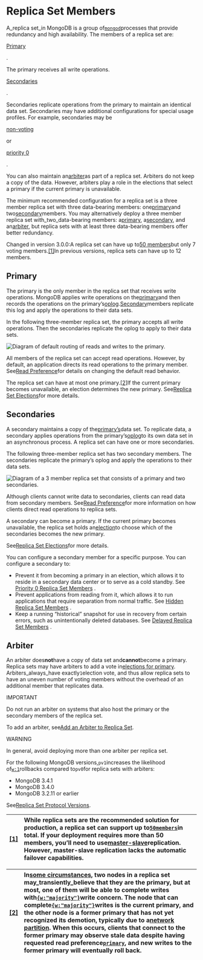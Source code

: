 # Replica Set Members

A_replica set_in MongoDB is a group of[`mongod`](https://docs.mongodb.com/manual/reference/program/mongod/#bin.mongod)processes that provide redundancy and high availability. The members of a replica set are:

[Primary](https://docs.mongodb.com/manual/core/replica-set-members/#replica-set-primary-member)

.

The primary receives all write operations.

[Secondaries](https://docs.mongodb.com/manual/core/replica-set-members/#replica-set-secondary-members)

.

Secondaries replicate operations from the primary to maintain an identical data set. Secondaries may have additional configurations for special usage profiles. For example, secondaries may be

[non-voting](https://docs.mongodb.com/manual/core/replica-set-elections/#replica-set-non-voting-members)

or

[priority 0](https://docs.mongodb.com/manual/core/replica-set-priority-0-member/#replica-set-secondary-only-members)

.

You can also maintain an[arbiter](https://docs.mongodb.com/manual/core/replica-set-members/#replica-set-arbiters)as part of a replica set. Arbiters do not keep a copy of the data. However, arbiters play a role in the elections that select a primary if the current primary is unavailable.

The minimum recommended configuration for a replica set is a three member replica set with three data-bearing members: one[primary](https://docs.mongodb.com/manual/core/replica-set-members/#replica-set-primary-member)and two[secondary](https://docs.mongodb.com/manual/core/replica-set-members/#replica-set-secondary-members)members. You may alternatively deploy a three member replica set with_two_data-bearing members: a[primary](https://docs.mongodb.com/manual/core/replica-set-members/#replica-set-primary-member), a[secondary](https://docs.mongodb.com/manual/core/replica-set-members/#replica-set-secondary-members), and an[arbiter](https://docs.mongodb.com/manual/core/replica-set-members/#replica-set-arbiters), but replica sets with at least three data-bearing members offer better redundancy.

Changed in version 3.0.0:A replica set can have up to[50 members](https://docs.mongodb.com/manual/release-notes/3.0/#replica-sets-max-members)but only 7 voting members.[\[1\]](https://docs.mongodb.com/manual/core/replica-set-members/#master-slave)In previous versions, replica sets can have up to 12 members.

## Primary

The primary is the only member in the replica set that receives write operations. MongoDB applies write operations on the[primary](https://docs.mongodb.com/manual/reference/glossary/#term-primary)and then records the operations on the primary’s[oplog](https://docs.mongodb.com/manual/core/replica-set-oplog/).[Secondary](https://docs.mongodb.com/manual/core/replica-set-members/#replica-set-secondary-members)members replicate this log and apply the operations to their data sets.

In the following three-member replica set, the primary accepts all write operations. Then the secondaries replicate the oplog to apply to their data sets.

![](https://docs.mongodb.com/manual/_images/replica-set-read-write-operations-primary.bakedsvg.svg "Diagram of default routing of reads and writes to the primary.")

All members of the replica set can accept read operations. However, by default, an application directs its read operations to the primary member. See[Read Preference](https://docs.mongodb.com/manual/core/read-preference/)for details on changing the default read behavior.

The replica set can have at most one primary.[\[2\]](https://docs.mongodb.com/manual/core/replica-set-members/#edge-cases-2-primaries)If the current primary becomes unavailable, an election determines the new primary. See[Replica Set Elections](https://docs.mongodb.com/manual/core/replica-set-elections/)for more details.

## Secondaries

A secondary maintains a copy of the[primary’s](https://docs.mongodb.com/manual/reference/glossary/#term-primary)data set. To replicate data, a secondary applies operations from the primary’s[oplog](https://docs.mongodb.com/manual/core/replica-set-oplog/)to its own data set in an asynchronous process. A replica set can have one or more secondaries.

The following three-member replica set has two secondary members. The secondaries replicate the primary’s oplog and apply the operations to their data sets.

![](https://docs.mongodb.com/manual/_images/replica-set-primary-with-two-secondaries.bakedsvg.svg "Diagram of a 3 member replica set that consists of a primary and two secondaries.")

Although clients cannot write data to secondaries, clients can read data from secondary members. See[Read Preference](https://docs.mongodb.com/manual/core/read-preference/)for more information on how clients direct read operations to replica sets.

A secondary can become a primary. If the current primary becomes unavailable, the replica set holds an[election](https://docs.mongodb.com/manual/reference/glossary/#term-election)to choose which of the secondaries becomes the new primary.

See[Replica Set Elections](https://docs.mongodb.com/manual/core/replica-set-elections/)for more details.

You can configure a secondary member for a specific purpose. You can configure a secondary to:

* Prevent it from becoming a primary in an election, which allows it to reside in a secondary data center or to serve as a cold standby. See
  [Priority 0 Replica Set Members](https://docs.mongodb.com/manual/core/replica-set-priority-0-member/)
  .
* Prevent applications from reading from it, which allows it to run applications that require separation from normal traffic. See
  [Hidden Replica Set Members](https://docs.mongodb.com/manual/core/replica-set-hidden-member/)
  .
* Keep a running “historical” snapshot for use in recovery from certain errors, such as unintentionally deleted databases. See
  [Delayed Replica Set Members](https://docs.mongodb.com/manual/core/replica-set-delayed-member/)
  .

## Arbiter

An arbiter does**not**have a copy of data set and**cannot**become a primary. Replica sets may have arbiters to add a vote in[elections for primary](https://docs.mongodb.com/manual/core/replica-set-elections/#replica-set-elections). Arbiters_always_have exactly`1`election vote, and thus allow replica sets to have an uneven number of voting members without the overhead of an additional member that replicates data.

IMPORTANT

Do not run an arbiter on systems that also host the primary or the secondary members of the replica set.

To add an arbiter, see[Add an Arbiter to Replica Set](https://docs.mongodb.com/manual/tutorial/add-replica-set-arbiter/).

WARNING

In general, avoid deploying more than one arbiter per replica set.

For the following MongoDB versions,`pv1`increases the likelihood of[`w:1`](https://docs.mongodb.com/manual/reference/write-concern/#writeconcern.<number>)rollbacks compared to`pv0`for replica sets with arbiters:

* MongoDB 3.4.1
* MongoDB 3.4.0
* MongoDB 3.2.11 or earlier

See[Replica Set Protocol Versions](https://docs.mongodb.com/manual/reference/replica-set-protocol-versions/).

| [\[1\]](https://docs.mongodb.com/manual/core/replica-set-members/#id1) | While replica sets are the recommended solution for production, a replica set can support up to[`50members`](https://docs.mongodb.com/manual/reference/limits/#Number-of-Members-of-a-Replica-Set)in total. If your deployment requires more than 50 members, you’ll need to use[master-slave](https://docs.mongodb.com/manual/core/master-slave/)replication. However, master-slave replication lacks the automatic failover capabilities. |
| :--- | :--- |


| [\[2\]](https://docs.mongodb.com/manual/core/replica-set-members/#id2) | In[some circumstances](https://docs.mongodb.com/manual/reference/read-preference/#edge-cases), two nodes in a replica set may_transiently_believe that they are the primary, but at most, one of them will be able to complete writes with[`{w:"majority"}`](https://docs.mongodb.com/manual/reference/write-concern/#writeconcern."majority")write concern. The node that can complete[`{w:"majority"}`](https://docs.mongodb.com/manual/reference/write-concern/#writeconcern."majority")writes is the current primary, and the other node is a former primary that has not yet recognized its demotion, typically due to a[network partition](https://docs.mongodb.com/manual/reference/glossary/#term-network-partition). When this occurs, clients that connect to the former primary may observe stale data despite having requested read preference[`primary`](https://docs.mongodb.com/manual/reference/read-preference/#primary), and new writes to the former primary will eventually roll back. |
| :--- | :--- |




